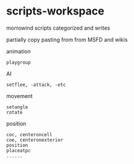 # scripts-workspace
morrowind scripts categorized and writes

partially copy pasting from from MSFD and wikis 


animation

    playgroup
  
AI

    setflee, -attack, -etc
  
movement

    setangle
    rotate
  
position

    coc, centeroncell
    coe, centeronexterior
    position
    placeatpc
    ......
